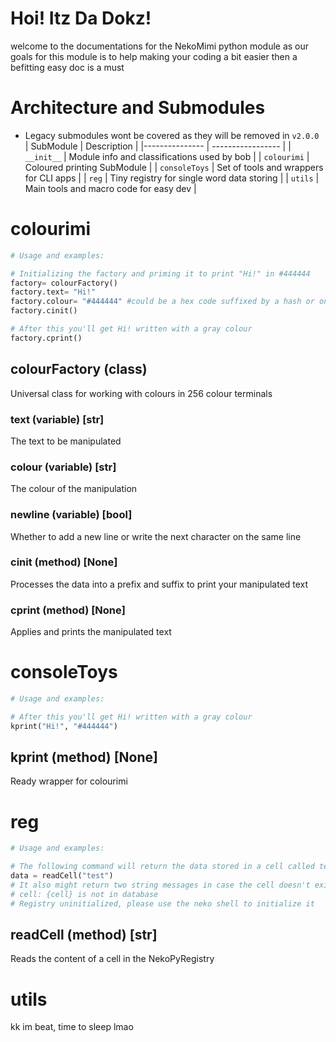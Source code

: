 # Hoi! Itz Da Dokz!  
welcome to the documentations for the NekoMimi python module 
as our goals for this module is to help making your coding a bit easier then a befitting easy doc is a must  

# Architecture and Submodules  
* Legacy submodules wont be covered as they will be removed in `v2.0.0`  
| SubModule      | Description       |
|--------------- | ----------------- |
|   `__init__`   | Module info and classifications used by bob   |
|   `colourimi`  | Coloured printing SubModule                   |
|  `consoleToys` | Set of tools and wrappers for CLI apps        |
|     `reg`      | Tiny registry for single word data storing    |
|    `utils`     | Main tools and macro code for easy dev        |


# colourimi  
```python
# Usage and examples:

# Initializing the factory and priming it to print "Hi!" in #444444
factory= colourFactory()
factory.text= "Hi!"
factory.colour= "#444444" #could be a hex code suffixed by a hash or one of the 256 color values with no hash
factory.cinit()

# After this you'll get Hi! written with a gray colour
factory.cprint()
```
## colourFactory (class)  
Universal class for working with colours in 256 colour terminals  
### text (variable) [str]  
The text to be manipulated  
### colour (variable) [str]  
The colour of the manipulation  
### newline (variable) [bool]  
Whether to add a new line or write the next character on the same line  
### cinit (method) [None]  
Processes the data into a prefix and suffix to print your manipulated text  
### cprint (method) [None]  
Applies and prints the manipulated text  

# consoleToys  
```python
# Usage and examples:

# After this you'll get Hi! written with a gray colour
kprint("Hi!", "#444444")
```
## kprint (method) [None]  
Ready wrapper for colourimi  

# reg  
```python
# Usage and examples:

# The following command will return the data stored in a cell called test
data = readCell("test")
# It also might return two string messages in case the cell doesn't exist or the registry isn't initialized:
# cell: {cell} is not in database
# Registry uninitialized, please use the neko shell to initialize it
```
## readCell (method) [str]  
Reads the content of a cell in the NekoPyRegistry  

# utils  
kk im beat, time to sleep lmao  
